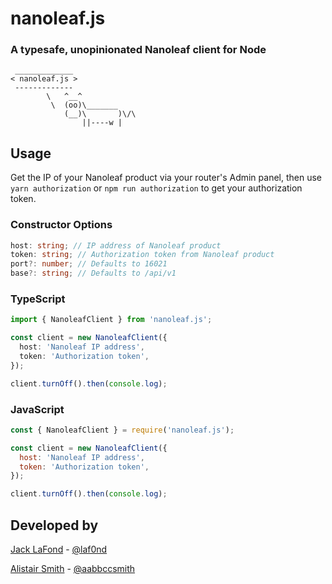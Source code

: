 # nanoleaf.js

### A typesafe, unopinionated Nanoleaf client for Node

```
 _____________
< nanoleaf.js >
 -------------
        \   ^__^
         \  (oo)\_______
            (__)\       )\/\
                ||----w |
```

## Usage

Get the IP of your Nanoleaf product via your router's Admin panel, then use `yarn authorization` or `npm run authorization` to get your authorization token.

### Constructor Options

```ts
host: string; // IP address of Nanoleaf product
token: string; // Authorization token from Nanoleaf product
port?: number; // Defaults to 16021
base?: string; // Defaults to /api/v1
```

### TypeScript

```ts
import { NanoleafClient } from 'nanoleaf.js';

const client = new NanoleafClient({
  host: 'Nanoleaf IP address',
  token: 'Authorization token',
});

client.turnOff().then(console.log);
```

### JavaScript

```js
const { NanoleafClient } = require('nanoleaf.js');

const client = new NanoleafClient({
  host: 'Nanoleaf IP address',
  token: 'Authorization token',
});

client.turnOff().then(console.log);
```

## Developed by

[Jack LaFond](https://github.com/jacc) - [@laf0nd](https://twitter.com/laf0nd)

[Alistair Smith](https://github.com/aabbccsmith) - [@aabbccsmith](https://twitter.com/aabbccsmith)
